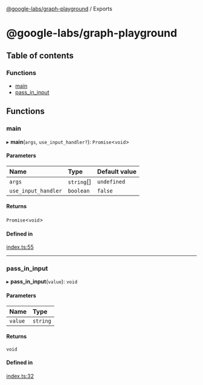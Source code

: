 [@google-labs/graph-playground](README.md) / Exports

# @google-labs/graph-playground

## Table of contents

### Functions

- [main](modules.md#main)
- [pass\_in\_input](modules.md#pass_in_input)

## Functions

### main

▸ **main**(`args`, `use_input_handler?`): `Promise`<`void`\>

#### Parameters

| Name | Type | Default value |
| :------ | :------ | :------ |
| `args` | `string`[] | `undefined` |
| `use_input_handler` | `boolean` | `false` |

#### Returns

`Promise`<`void`\>

#### Defined in

[index.ts:55](https://github.com/google/labs-prototypes/blob/99919d5/seeds/graph-playground/src/index.ts#L55)

___

### pass\_in\_input

▸ **pass_in_input**(`value`): `void`

#### Parameters

| Name | Type |
| :------ | :------ |
| `value` | `string` |

#### Returns

`void`

#### Defined in

[index.ts:32](https://github.com/google/labs-prototypes/blob/99919d5/seeds/graph-playground/src/index.ts#L32)

